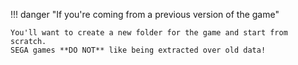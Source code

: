 !!! danger "If you're coming from a previous version of the game"

    You'll want to create a new folder for the game and start from scratch.
    SEGA games **DO NOT** like being extracted over old data!